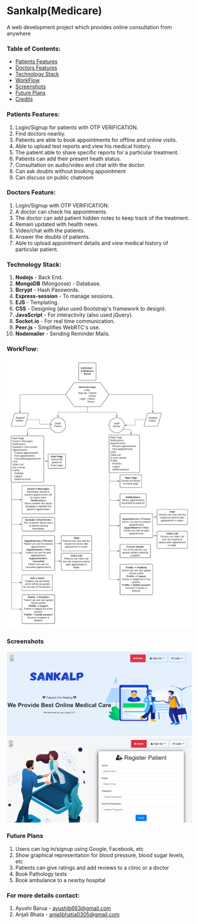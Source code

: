 # Sankalp(Medicare)
A web development project which provides online consultation from anywhere
  
### Table of Contents:
* [Patients Features](#Patients-Feature)<br/>
* [Doctors Features](#Doctors-Feature)<br/>
* [Technology Stack](#Technology-Stack)<br/>
* [WorkFlow](#Workflow)<br/>
* [Screenshots](#Screenshots)<br/>
* [Future Plans](#Future-Plans)<br/>
* [Credits](#Credits)  <br/>
  
  
### Patients Features:   
1. Login/Signup for patients with OTP VERIFICATION. <br/>
2. Find doctors nearby. <br/>
3. Patients are able to book appointments for offline and online
visits. <br/>
4. Able to upload test reports and view his medical history. <br/>
5. The patient able to share specific reports for a particular
treatment. <br/>
6. Patients can add their present heath status. <br/>
7. Consultation on audio/video and chat with the doctor.<br/>
8. Can ask doubts without booking appointment
9. Can discuss on public chatroom

### Doctors Feature:   
1. Login/Signup with OTP VERIFICATION.<br/>
2. A doctor can check his appointments.<br/>
3. The doctor can add patient hidden notes to keep track of the
treatment.<br/>   
4. Remain updated with health news. <br/>   
5. Video/chat with the patients. <br/>   
6. Answer the doubts of patients.<br/>   
7. Able to upload appointment details and view medical history of particular patient. <br/>   

### Technology Stack:   
1. **Nodejs** - Back End. <br/>  
2. **MongoDB** (Mongoose) - Database. <br/>  
3. **Bcrypt** - Hash Passwords. <br/>  
4. **Express-session** - To manage sessions. <br/>  
5. **EJS** - Templating. <br/>  
6. **CSS** - Designing (also used Bootstrap's framework to design).<br/>  
7. **JavaScript** - For interactivity (also used jQuery). <br/>  
8. **Socket.io** - For real time communication. <br/>  
9. **Peer.js** - Simplifies WebRTC's use. <br/>  
10. **Nodemailer** - Sending Reminder Mails. <br/>   

### WorkFlow:  
![Workflow](https://github.com/ayushib01/sankalp/blob/main/workflow.jpeg)  
    
### Screenshots
![Welcome Page](https://github.com/ayushib01/sankalp/blob/main/welcome.PNG)  
![Register Page](https://github.com/ayushib01/sankalp/blob/main/registerPage.PNG)  

### Future Plans
1. Users can log in/signup using Google, Facebook, etc
2. Show graphical representation for blood pressure, blood sugar
levels, etc
3. Patients can give ratings and add reviews to a clinic or a doctor
4. Book Pathology tests
5. Book ambulance to a nearby hospital
  
### For more details contact:
1. Ayushi Barua - ayushib663@gmail.com 
2. Anjali Bhata - anjalibhatia0305@gmail.com  
